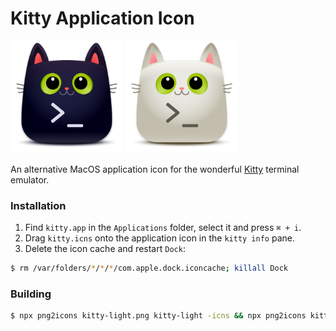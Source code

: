 Kitty Application Icon
======================

<img src="kitty-dark.png" width="180">
<img src="kitty-light.png" width="180">

An alternative MacOS application icon for the wonderful [Kitty](https://sw.kovidgoyal.net/kitty/) terminal emulator.

### Installation

1. Find `kitty.app` in the `Applications` folder, select it and press `⌘ + i`.
2. Drag `kitty.icns` onto the application icon in the `kitty info` pane.
3. Delete the icon cache and restart `Dock`:

```bash
$ rm /var/folders/*/*/*/com.apple.dock.iconcache; killall Dock
```

### Building

```bash
$ npx png2icons kitty-light.png kitty-light -icns && npx png2icons kitty-dark.png kitty-dark -icns
```
